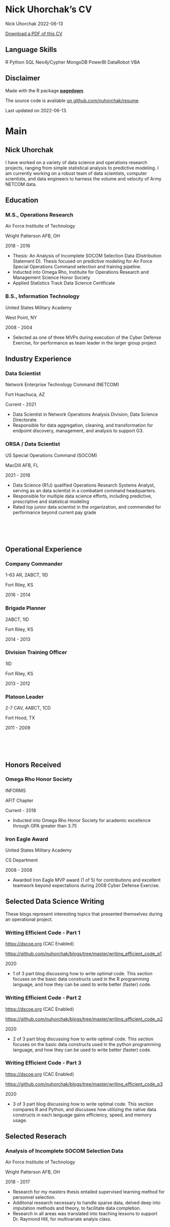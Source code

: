 Nick Uhorchak’s CV
================
Nick Uhorchak
2022-06-13

[<i class='fas fa-download'></i> Download a PDF of this
CV](https://github.com/nuhorchak/resume/blob/master/pdfs/uhorchak_cv.pdf)

## Language Skills

R
Python
SQL
Neo4j/Cypher
MongoDB
PowerBI
DataRobot
VBA

</div>

## Disclaimer

Made with the R package
[**pagedown**](https://github.com/rstudio/pagedown).

The source code is available [on
github.com/nuhorchak/resume](https://github.com/nuhorchak/resume).

Last updated on 2022-06-13.

# Main

## Nick Uhorchak

I have worked on a variety of data science and operations research
projects, ranging from simple statistical analysis to predictive
modeling. I am currently working on a robust team of data scientists,
computer scientists, and data engineers to harness the volume and
velocity of Army NETCOM data.

## Education

### M.S., Operations Research

Air Force Instituite of Technology

Wright Patterson AFB, OH

2018 - 2016

-   Thesis: An Analysis of Incomplete SOCOM Selection Data (Distribution
    Statement D). Thesis focused on predictive modeling for Air Force
    Special Operations Command selection and training pipeline.
-   Inducted into Omega Rho, Instituite for Operations Research and
    Management Science Honor Society
-   Applied Statistics Track Data Science Certificate

### B.S., Information Technology

United States Military Academy

West Point, NY

2008 - 2004

-   Selected as one of three MVPs during execution of the Cyber Defense
    Exercise, for performance as team leader in the larger group project

## Industry Experience

### Data Scientist

Network Enterprise Technology Command (NETCOM)

Fort Huachuca, AZ

Current - 2021

-   Data Scientist in Network Operations Analysis Division, Data Science
    Directorate.
-   Responsible for data aggregation, cleaning, and transformation for
    endpoint discovery, management, and analysis to support G3.

### ORSA / Data Scientist

US Special Operations Command (SOCOM)

MacDill AFB, FL

2021 - 2018

-   Data Science (R1J) qualified Operations Research Systems Analyst,
    serving as an data scientist in a combatant command headquarters.
-   Responsible for multiple data science efforts, including predictive,
    prescriptive and statistical modeling
-   Rated top junior data scientist in the organization, and commended
    for performance beyond current pay grade

<!-- These breaks just force a new page so section doesnt get cut off -->

<br> <br> <br>

## Operational Experience

### Company Commander

1-63 AR, 2ABCT, 1ID

Fort Riley, KS

2016 - 2014

### Brigade Planner

2ABCT, 1ID

Fort Riley, KS

2014 - 2013

### Division Training Officer

1ID

Fort Riley, KS

2013 - 2012

### Platoon Leader

2-7 CAV, 4ABCT, 1CD

Fort Hood, TX

2011 - 2009

<!-- These breaks just force a new page so section doesnt get cut off -->

<br> <br> <br>

## Honors Received

<!-- ::: aside -->
<!-- ```{r} -->
<!-- CV %<>% print_text_block('teaching_experience_aside') -->
<!-- ``` -->
<!-- ::: -->

### Omega Rho Honor Society

INFORMS

AFIT Chapter

Current - 2018

-   Inducted into Omega Rho Honor Society for academic excellence
    through GPA greater than 3.75

### Iron Eagle Award

United States Military Academy

CS Department

2008 - 2008

-   Awarded Iron Eagle MVP award (1 of 5) for contributions and
    excellent teamwork beyond expectations during 2008 Cyber Defense
    Exercise.

## Selected Data Science Writing

<div class="aside">

These blogs represent interesting topics that presented themselves
during an operational project.

</div>

### Writing Efficient Code - Part 1

<https://dscoe.org> (CAC Enabled)

<https://github.com/nuhorchak/blogs/tree/master/writing_efficient_code_p1>

2020

-   1 of 3 part blog discussing how to write optimal code. This section
    focuses on the basic data constructs used in the R programming
    language, and how they can be used to write better (faster) code.

### Writing Efficient Code - Part 2

<https://dscoe.org> (CAC Enabled)

<https://github.com/nuhorchak/blogs/tree/master/writing_efficient_code_p2>

2020

-   2 of 3 part blog discussing how to write optimal code. This section
    focuses on the basic data constructs used in the python programming
    language, and how they can be used to write better (faster) code.

### Writing Efficient Code - Part 3

<https://dscoe.org> (CAC Enabled)

<https://github.com/nuhorchak/blogs/tree/master/writing_efficient_code_p3>

2020

-   3 of 3 part blog discussing how to write optimal code. This section
    compares R and Python, and discusses how utilizing the native data
    constructs in each language gains efficiency, speed, and memory
    usage.

<!-- Selected Press (About)  {data-icon=newspaper} -->
<!-- -------------------------------------------------------------------------------- -->
<!-- ```{r} -->
<!-- CV %<>% print_section('about_me_press') -->
<!-- ``` -->
<!-- <br> -->
<!-- <br> -->
<!-- Selected Press (By)  {data-icon=newspaper} -->
<!-- -------------------------------------------------------------------------------- -->
<!-- ```{r} -->
<!-- CV %<>% print_section('by_me_press') -->
<!-- ``` -->

## Selected Reserach

### Analysis of Incomplete SOCOM Selection Data

Air Force Instituite of Technology

Wright Patterson AFB, OH

2018 - 2017

-   Research for my masters thesis entailed supervised learning method
    for personnel selection.
-   Additonal research necessary to handle sparse data, delved deep into
    imputation methods and theory, to facilitate data completion.
-   Research in all areas was translated into teaching lessons to
    support Dr. Raymond Hill, for multivariate analyis class.

<!-- ```{r} -->
<!-- CV %<>% print_links() -->
<!-- ``` -->

